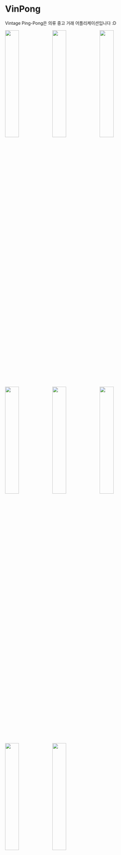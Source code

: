 # VinPong
Vintage Ping-Pong은 의류 중고 거래 어플리케이션입니다 :D

<img width="30%" src="![loading](https://github.com/zero-to-infinite/VinPong/assets/94723713/c31f3afd-298f-44e7-a5a7-513711564699)"/>
<img width="30%" src="![signin](https://github.com/zero-to-infinite/VinPong/assets/94723713/922a8ac0-660e-4eb5-b4ba-d86cc51e4ab7)"/>
<img width="30%" src="![signup](https://github.com/zero-to-infinite/VinPong/assets/94723713/f559e2f6-d837-4a28-bc69-4bddbc7f94e3)"/>
<img width="30%" src="![home](https://github.com/zero-to-infinite/VinPong/assets/94723713/45b503c1-c9b8-43f7-a233-35af55ce4576)"/>
<img width="30%" src="![search](https://github.com/zero-to-infinite/VinPong/assets/94723713/70e28f38-90b9-4537-b74e-5a5c03d4d814)"/>
<img width="30%" src="![add](https://github.com/zero-to-infinite/VinPong/assets/94723713/602580c8-3e08-46b5-87be-8ee4bda41179)"/>
<img width="30%" src="![chatroom](https://github.com/zero-to-infinite/VinPong/assets/94723713/d0f7fa99-a9a8-4f28-bf38-af904e12252d)"/>
<img width="30%" src="![store](https://github.com/zero-to-infinite/VinPong/assets/94723713/3f824272-77d3-4bfd-87e0-938cfc540940)"/>
